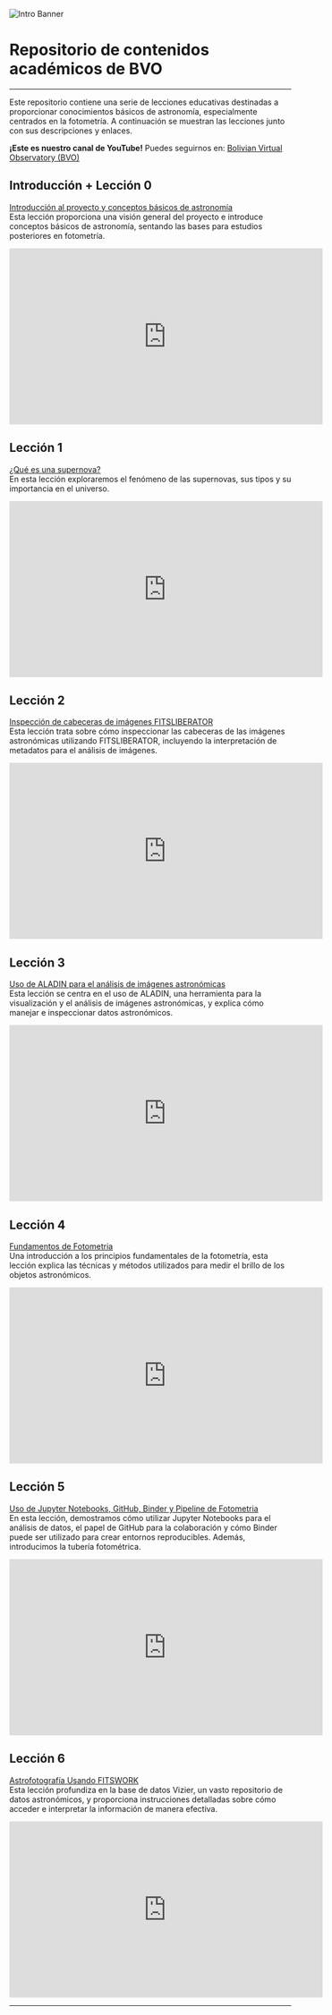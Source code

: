 ![Intro Banner](im/Baner_v1_LCO_1.jpg)

# Repositorio de contenidos académicos de BVO

---

Este repositorio contiene una serie de lecciones educativas destinadas a proporcionar conocimientos básicos de astronomía, especialmente centrados en la fotometría. A continuación se muestran las lecciones junto con sus descripciones y enlaces.

**¡Este es nuestro canal de YouTube!** Puedes seguirnos en: [Bolivian Virtual Observatory (BVO)](https://www.youtube.com/@BolivianVirtualObservatoryBVO)

## Introducción + Lección 0
[Introducción al proyecto y conceptos básicos de astronomía](https://youtu.be/PLA-RdNK7gc?si=TwBEJyUrZaXNgrgd)  
Esta lección proporciona una visión general del proyecto e introduce conceptos básicos de astronomía, sentando las bases para estudios posteriores en fotometría.  

<iframe width="560" height="315" src="https://www.youtube.com/embed/PLA-RdNK7gc" frameborder="0" allow="accelerometer; autoplay; clipboard-write; encrypted-media; gyroscope; picture-in-picture" allowfullscreen></iframe>

## Lección 1
[¿Qué es una supernova?](https://youtu.be/n036BpVg2vI?si=Ej90l4gRiNizs3Tz)  
En esta lección exploraremos el fenómeno de las supernovas, sus tipos y su importancia en el universo.  
<iframe width="560" height="315" src="https://www.youtube.com/embed/n036BpVg2vI" frameborder="0" allow="accelerometer; autoplay; clipboard-write; encrypted-media; gyroscope; picture-in-picture" allowfullscreen></iframe>

## Lección 2
[Inspección de cabeceras de imágenes FITSLIBERATOR](https://youtu.be/F-yp5UHL_WY?si=56cX7Zz9SoQ1beX4)  
Esta lección trata sobre cómo inspeccionar las cabeceras de las imágenes astronómicas utilizando FITSLIBERATOR, incluyendo la interpretación de metadatos para el análisis de imágenes.  

<iframe width="560" height="315" src="https://www.youtube.com/embed/F-yp5UHL_WY" frameborder="0" allow="accelerometer; autoplay; clipboard-write; encrypted-media; gyroscope; picture-in-picture" allowfullscreen></iframe>

## Lección 3
[Uso de ALADIN para el análisis de imágenes astronómicas](https://youtu.be/YDCUXFjihJU?si=JEZqczXxW2KCpa4f)  
Esta lección se centra en el uso de ALADIN, una herramienta para la visualización y el análisis de imágenes astronómicas, y explica cómo manejar e inspeccionar datos astronómicos.  

<iframe width="560" height="315" src="https://www.youtube.com/embed/YDCUXFjihJU" frameborder="0" allow="accelerometer; autoplay; clipboard-write; encrypted-media; gyroscope; picture-in-picture" allowfullscreen></iframe>

## Lección  4
[Fundamentos de Fotometria](https://youtu.be/HBD40Mj0XOI?si=aEdvR91fGOSca4NQ)  
Una introducción a los principios fundamentales de la fotometría, esta lección explica las técnicas y métodos utilizados para medir el brillo de los objetos astronómicos.  
<iframe width="560" height="315" src="https://www.youtube.com/embed/HBD40Mj0XOI" frameborder="0" allow="accelerometer; autoplay; clipboard-write; encrypted-media; gyroscope; picture-in-picture" allowfullscreen></iframe>

## Lección 5
[Uso de Jupyter Notebooks, GitHub, Binder y Pipeline de Fotometria](https://youtu.be/KuxjXcB4Ecw?si=9KAPb0nTE-mHZ2W9)  
En esta lección, demostramos cómo utilizar Jupyter Notebooks para el análisis de datos, el papel de GitHub para la colaboración y cómo Binder puede ser utilizado para crear entornos reproducibles. Además, introducimos la tubería fotométrica.  
<iframe width="560" height="315" src="https://www.youtube.com/embed/KuxjXcB4Ecw" frameborder="0" allow="accelerometer; autoplay; clipboard-write; encrypted-media; gyroscope; picture-in-picture" allowfullscreen></iframe>

## Lección 6
[Astrofotografía Usando FITSWORK](https://youtu.be/4Y48TNFikHU?si=7gV3T4lAbGI9YCS5)  
Esta lección profundiza en la base de datos Vizier, un vasto repositorio de datos astronómicos, y proporciona instrucciones detalladas sobre cómo acceder e interpretar la información de manera efectiva.

<iframe width="560" height="315" src="https://www.youtube.com/embed/4Y48TNFikHU" frameborder="0" allow="accelerometer; autoplay; clipboard-write; encrypted-media; gyroscope; picture-in-picture" allowfullscreen></iframe>


---
